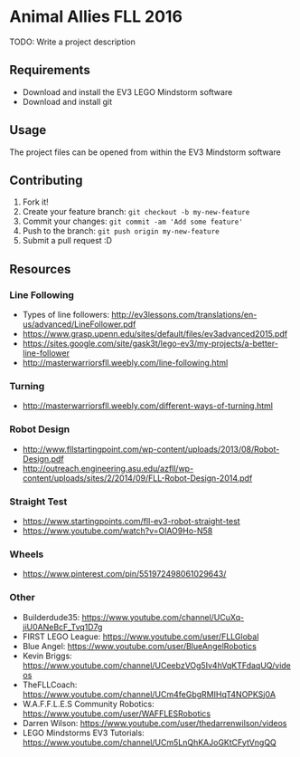 # Animal Allies FLL 2016

TODO: Write a project description

## Requirements 
* Download and install the EV3 LEGO Mindstorm software
* Download and install git 


## Usage

The project files can be opened from within the EV3 Mindstorm software

## Contributing

1. Fork it!
2. Create your feature branch: `git checkout -b my-new-feature`
3. Commit your changes: `git commit -am 'Add some feature'`
4. Push to the branch: `git push origin my-new-feature`
5. Submit a pull request :D

## Resources

### Line Following
* Types of line followers: http://ev3lessons.com/translations/en-us/advanced/LineFollower.pdf
* https://www.grasp.upenn.edu/sites/default/files/ev3advanced2015.pdf
* https://sites.google.com/site/gask3t/lego-ev3/my-projects/a-better-line-follower
* http://masterwarriorsfll.weebly.com/line-following.html

### Turning
* http://masterwarriorsfll.weebly.com/different-ways-of-turning.html

### Robot Design
* http://www.fllstartingpoint.com/wp-content/uploads/2013/08/Robot-Design.pdf
* http://outreach.engineering.asu.edu/azfll/wp-content/uploads/sites/2/2014/09/FLL-Robot-Design-2014.pdf

### Straight Test
* https://www.startingpoints.com/fll-ev3-robot-straight-test
* https://www.youtube.com/watch?v=OlAO9Ho-N58

### Wheels
* https://www.pinterest.com/pin/551972498061029643/

### Other
* Builderdude35: https://www.youtube.com/channel/UCuXq-jiU0ANeBcF_Tvq1D7g
* FIRST LEGO League: https://www.youtube.com/user/FLLGlobal
* Blue Angel: https://www.youtube.com/user/BlueAngelRobotics
* Kevin Briggs: https://www.youtube.com/channel/UCeebzVOg5Iv4hVqKTFdaqUQ/videos
* TheFLLCoach: https://www.youtube.com/channel/UCm4feGbgRMIHqT4NOPKSj0A
* W.A.F.F.L.E.S Community Robotics: https://www.youtube.com/user/WAFFLESRobotics
* Darren Wilson: https://www.youtube.com/user/thedarrenwilson/videos
* LEGO Mindstorms EV3 Tutorials: https://www.youtube.com/channel/UCm5LnQhKAJoGKtCFytVngQQ

